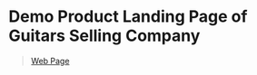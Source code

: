 # Demo Product Landing Page of Guitars Selling Company
> [Web Page](https://executioner769.github.io/productLandingPage/)
